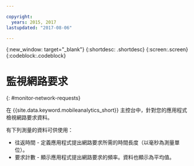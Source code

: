 ```yaml
---

copyright:
  years: 2015, 2017
lastupdated: "2017-08-06"

---
```

{:new_window: target="_blank"}
{:shortdesc: .shortdesc}
{:screen:.screen}
{:codeblock:.codeblock}

# 監視網路要求
{: #monitor-network-requests}


在 {{site.data.keyword.mobileanalytics_short}} 主控台中，針對您的應用程式檢視網路要求資料。 

有下列測量的資料可供使用：
	
* 往返時間 - 定義應用程式提出網路要求所需的時間長度（以毫秒為測量單位）。
* 要求計數 - 顯示應用程式提出網路要求的頻率。資料也顯示為平均值。

